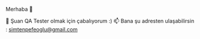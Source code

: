 Merhaba 👋

🌱 Şuan QA Tester olmak için çabalıyorum :)
📫 Bana şu adresten ulaşabilirsin : simtenpefeoglu@gmail.com


<!--
**Unwabu/Unwabu** is a ✨ _special_ ✨ repository because its `README.md` (this file) appears on your GitHub profile.

Here are some ideas to get you started:

- 🔭 I’m currently working on ...
- 🌱 I’m currently learning ...
- 👯 I’m looking to collaborate on ...
- 🤔 I’m looking for help with ...
- 💬 Ask me about ...
- 📫 How to reach me: ...
- 😄 Pronouns: ...
- ⚡ Fun fact: ...
-->
